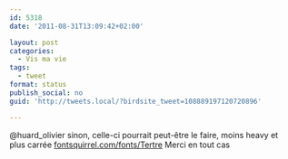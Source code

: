 ```yaml
---
id: 5318
date: '2011-08-31T13:09:42+02:00'

layout: post
categories:
  - Vis ma vie
tags:
  - tweet
format: status
publish_social: no
guid: 'http://tweets.local/?birdsite_tweet=108889197120720896'

---
```


@huard\_olivier sinon, celle-ci pourrait peut-être le faire, moins heavy et plus carrée [fontsquirrel.com/fonts/Tertre](http://www.fontsquirrel.com/fonts/Tertre) Merci en tout cas